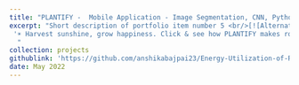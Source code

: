 ```yaml
---
title: "PLANTIFY -  Mobile Application - Image Segmentation, CNN, Python"
excerpt: "Short description of portfolio item number 5 <br/>[![Alternate Text](/files/PlantifyImage.png)](https://github.com/anshikabajpai23/anshikabajpai23.github.io/assets/40437600/f888f134-1868-4a4c-b45f-ab5f189f7064
 '☀️ Harvest sunshine, grow happiness. Click & see how PLANTIFY makes rooftop farming fun!')
  "
collection: projects
githublink: 'https://github.com/anshikabajpai23/Energy-Utilization-of-Rooftops-In-Urban-Areas'
date: May 2022
---
```

